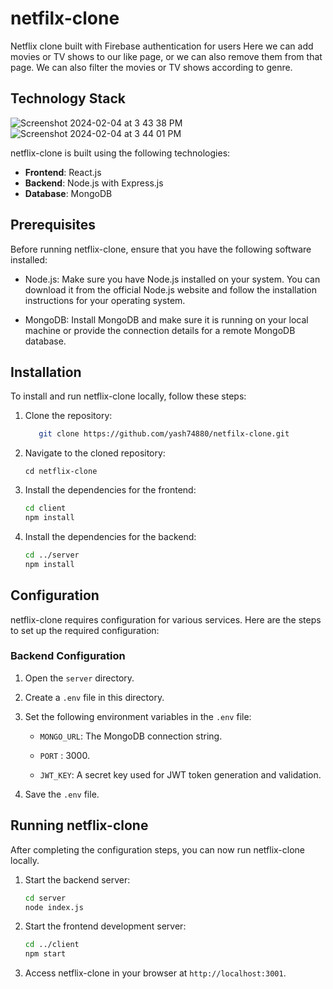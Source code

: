 # netfilx-clone
Netflix clone built with Firebase authentication for users Here we can add movies or TV shows to our like page, or we can also remove them from that page. We can also filter the movies or TV shows according to genre.
 ## Technology Stack

![Screenshot 2024-02-04 at 3 43 38 PM](https://github.com/yash7488/netfilx-clone/assets/80100162/3775baf5-df86-4160-bd1f-aceed0e12283)
![Screenshot 2024-02-04 at 3 44 01 PM](https://github.com/yash7488/netfilx-clone/assets/80100162/fed27367-28f0-4159-8ceb-9539269c8c9b)

netflix-clone is built using the following technologies:

-   **Frontend**: React.js
-   **Backend**: Node.js with Express.js
-   **Database**: MongoDB
   


## Prerequisites

Before running netflix-clone, ensure that you have the following software installed:

-   Node.js: Make sure you have Node.js installed on your system. You can download it from the official Node.js website and follow the installation instructions for your operating system.
    
-   MongoDB: Install MongoDB and make sure it is running on your local machine or provide the connection details for a remote MongoDB database.

## Installation

To install and run netflix-clone locally, follow these steps:

1.  Clone the repository:
    ```sh    
       git clone https://github.com/yash74880/netfilx-clone.git
    ```
    
2.  Navigate to the cloned repository:
     
    `cd netflix-clone` 
    
3.  Install the dependencies for the frontend:
    
    ```sh    
    cd client
    npm install
    ``` 
    
4.  Install the dependencies for the backend:
        
    ```sh    
    cd ../server
    npm install
    ```
    
## Configuration

netflix-clone requires configuration for various services. Here are the steps to set up the required configuration:

### Backend Configuration

1.  Open the `server` directory.
    
2.  Create a `.env` file in this directory.
    
3.  Set the following environment variables in the `.env` file:
    
    -   `MONGO_URL`: The MongoDB connection string.
    
    -   `PORT` : 3000.
                
    -   `JWT_KEY`: A secret key used for JWT token generation and validation.
        
4.  Save the `.env` file.

## Running netflix-clone

After completing the configuration steps, you can now run netflix-clone locally.

1.  Start the backend server:
	```sh
	cd server 
	node index.js
	```
2. Start the frontend development server:
	```sh
	cd ../client
	npm start
	```
3. Access netflix-clone in your browser at `http://localhost:3001`.

